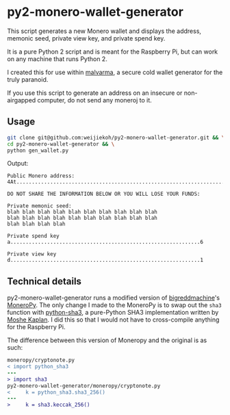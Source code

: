 # py2-monero-wallet-generator

This script generates a new Monero wallet and displays the address, memonic
seed, private view key, and private spend key.

It is a pure Python 2 script and is meant for the Raspberry Pi, but can work on any machine that runs Python 2.

I created this for use within
[malvarma](https://github.com/weijiekoh/malvarma), a secure cold wallet
generator for the truly paranoid.

If you use this script to generate an address on an insecure or non-airgapped
computer, do not send any moneroj to it.

## Usage

```bash
git clone git@github.com:weijiekoh/py2-monero-wallet-generator.git && \
cd py2-monero-wallet-generator && \
python gen_wallet.py
```

Output:

```
Public Monero address:
4At..........................................................................................ev

DO NOT SHARE THE INFORMATION BELOW OR YOU WILL LOSE YOUR FUNDS:

Private memonic seed:
blah blah blah blah blah blah blah blah blah blah 
blah blah blah blah blah blah blah blah blah blah 
blah blah blah blah

Private spend key
a..............................................................6

Private view key
d..............................................................1
```

## Technical details

py2-monero-wallet-generator runs a modified version of
[bigreddmachine](https://github.com/bigreddmachine)'s
[MoneroPy](https://github.com/bigreddmachine/MoneroPy). The only change I made
to the MoneroPy is to swap out the `sha3` function with
[python-sha3](https://github.com/moshekaplan/python-sha3), a pure-Python SHA3
implementation written by [Moshe Kaplan](https://github.com/moshekaplan).
I did this so that I would not have to cross-compile anything for the Raspberry Pi.

The difference between this version of Moneropy and the original is as such:

```diff
moneropy/cryptonote.py
< import python_sha3
---
> import sha3
py2-monero-wallet-generator/moneropy/cryptonote.py
<     k = python_sha3.sha3_256()
---
>     k = sha3.keccak_256()
```

